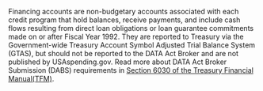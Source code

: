 Financing accounts are non-budgetary accounts associated with each
credit program that hold balances, receive payments, and include
cash flows resulting from direct loan obligations or loan guarantee
commitments made on or after Fiscal Year 1992. They are reported to
Treasury via the Government-wide Treasury Account Symbol Adjusted
Trial Balance System (GTAS), but should not be reported to the DATA
Act Broker and are not published by USAspending.gov. Read more about
DATA Act Broker Submission (DABS) requirements in [Section 6030 of the Treasury Financial Manual(TFM)](https://tfm.fiscal.treasury.gov/v1/p2/c600).